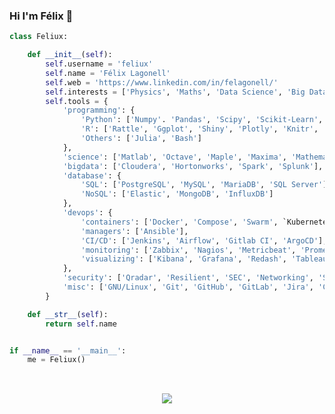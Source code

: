 ### Hi I'm Félix 👋

```python
class Feliux:

    def __init__(self):
        self.username = 'feliux'
        self.name = 'Félix Lagonell'
        self.web = 'https://www.linkedin.com/in/felagonell/'
        self.interests = ['Physics', 'Maths', 'Data Science', 'Big Data', 'Finances', 'Cybersecurity']
        self.tools = {
            'programming': {
                'Python': ['Numpy'. 'Pandas', 'Scipy', 'Scikit-Learn', 'Pytorch', 'Matplotlib', 'Seaborn', 'Sympy', 'Quiskit', 'Pyspark', 'Pycharm', 'Jupyter', 'SQLAlchemy', 'Streamlit', 'Flask'],
                'R': ['Rattle', 'Ggplot', 'Shiny', 'Plotly', 'Knitr', 'Rstudio'],
                'Others': ['Julia', 'Bash']            
            },
            'science': ['Matlab', 'Octave', 'Maple', 'Maxima', 'Mathematica', 'Cadabra'],
            'bigdata': ['Cloudera', 'Hortonworks', 'Spark', 'Splunk'],
            'database': {
                'SQL': ['PostgreSQL', 'MySQL', 'MariaDB', 'SQL Server'],
                'NoSQL': ['Elastic', 'MongoDB', 'InfluxDB']
            },
            'devops': {
                'containers': ['Docker', 'Compose', 'Swarm', `Kubernetes`],
                'managers': ['Ansible'],
                'CI/CD': ['Jenkins', 'Airflow', 'Gitlab CI', 'ArgoCD'],
                'monitoring': ['Zabbix', 'Nagios', 'Metricbeat', 'Prometheus'],
                'visualizing': ['Kibana', 'Grafana', 'Redash', 'Tableau', 'Superset']
            },
            'security': ['Qradar', 'Resilient', 'SEC', 'Networking', 'Scripting', 'SonarQube', 'Nessus'],
            'misc': ['GNU/Linux', 'Git', 'GitHub', 'GitLab', 'Jira', 'Confluence', 'Kanban', 'Nexus', 'LaTex']
        }

    def __str__(self):
        return self.name


if __name__ == '__main__':
    me = Feliux()
    
```
<!--
#### Some stats about me (Public Only)
<p align="center" >
   <img alt="Raghav's github stats" src="https://github-readme-stats.vercel.app/api?username=feliux&show_icons=true" >
</p>
ypyp
-->

<p align="center"><br/>
   <a href="https://www.linkedin.com/in/felagonell/">
    <img src="https://img.shields.io/badge/linkedin-felagonell-blue">
  </a>
</p>
